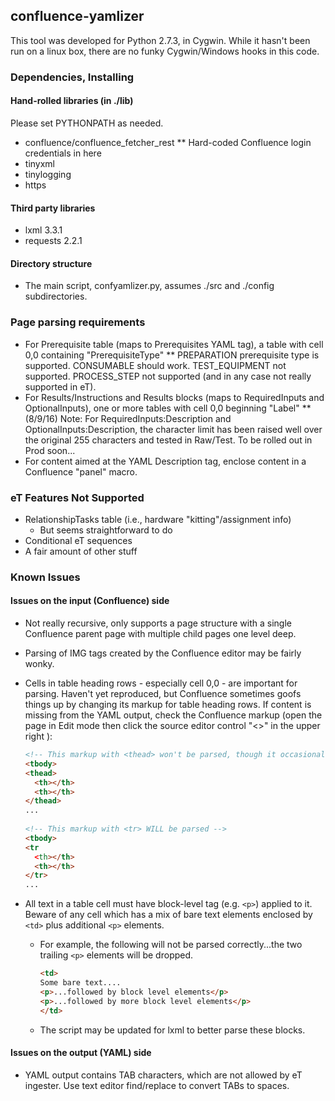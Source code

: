 ## confluence-yamlizer

This tool was developed for Python 2.7.3, in Cygwin. While it hasn't been run on a linux box, there are no funky Cygwin/Windows hooks in this code.

### Dependencies, Installing
#### Hand-rolled libraries (in ./lib)

Please set PYTHONPATH as needed.

* confluence/confluence_fetcher_rest
** Hard-coded Confluence login credentials in here
* tinyxml
* tinylogging
* https

#### Third party libraries

* lxml 3.3.1
* requests 2.2.1

#### Directory structure

* The main script, confyamlizer.py, assumes ./src and ./config subdirectories.

### Page parsing requirements

* For Prerequisite table (maps to Prerequisites YAML tag), a table with cell 0,0 containing "PrerequisiteType"
**   PREPARATION prerequisite type is supported. CONSUMABLE should work. TEST_EQUIPMENT not supported. PROCESS_STEP not supported (and in any case not really supported in eT).
* For Results/Instructions and Results blocks (maps to RequiredInputs and OptionalInputs), one or more tables with cell 0,0 beginning "Label"
** (8/9/16) Note: For RequiredInputs:Description and OptionalInputs:Description, the character limit has been raised well over the original 255 characters and tested in Raw/Test. To be rolled out in Prod soon...
* For content aimed at the YAML Description tag, enclose content in a Confluence "panel" macro.

### eT Features Not Supported

* RelationshipTasks table (i.e., hardware "kitting"/assignment info)
    * But seems straightforward to do
* Conditional eT sequences
* A fair amount of other stuff

### Known Issues
#### Issues on the input (Confluence) side

* Not really recursive, only supports a page structure with a single Confluence parent page with multiple child pages one level deep.
* Parsing of IMG tags created by the Confluence editor may be fairly wonky. 
* Cells in table heading rows - especially cell 0,0 - are important for parsing. Haven't yet reproduced, but Confluence sometimes goofs things up by changing its markup for table heading rows. If content is missing from the YAML output, check the Confluence markup (open the page in Edit mode then click the source editor control "<>" in the upper right ):

    ```html
    <!-- This markup with <thead> won't be parsed, though it occasionally appears -->
    <tbody>
    <thead>
      <th></th>
      <th></th>
    </thead>
    ...
     
    <!-- This markup with <tr> WILL be parsed -->
    <tbody>
    <tr
      <th></th>
      <th></th>
    </tr>
    ...
    ```

* All text in a table cell must have block-level tag (e.g. `<p>`) applied to it. Beware of any cell which has a mix of bare text elements enclosed by `<td>` plus additional `<p>` elements.
   * For example, the following will not be parsed correctly...the two trailing `<p>` elements will be dropped.
        
     ```html
     <td>
     Some bare text....
     <p>...followed by block level elements</p>
     <p>...followed by more block level elements</p>
     </td>
     ```
   * The script may be updated for lxml to better parse these blocks.
     
        
#### Issues on the output (YAML) side

* YAML output contains TAB characters, which are not allowed by eT ingester. Use text editor find/replace to convert TABs to spaces.
